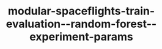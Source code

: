 ---
schema: default
title: modular-spaceflights-train-evaluation--random-forest--experiment-params
organization: demo_org
notes: type = kedro_datasets.tracking.json_dataset.JSONDataset
resources:
  - name: modular-spaceflights-train-evaluation--random-forest--experiment-params
    url: 'https://github.com/ResponsibleAIML/django-kedro/tree/main/kedro-projects/demo-project-kedro/data/09_tracking/rf_params.json/2023-11-02T16.28.10.947Z/rf_params.json'
    format: json
category:
  - 09-tracking
maintainer: 
maintainer_email: 
project:
  - modular-spaceflights
preview: |
  
---